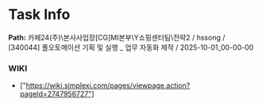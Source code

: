 # Task Info

**Path:** 카페24(주)\본사사업장\[CG]MI본부\Y쇼핑센터팀\전략2 / hssong / [340044] 풀오토메이션 기획 및 실행 _ 업무 자동화 제작 / 2025-10-01_00-00-00

### WIKI
- ["https://wiki.simplexi.com/pages/viewpage.action?pageId=2747956727"]

